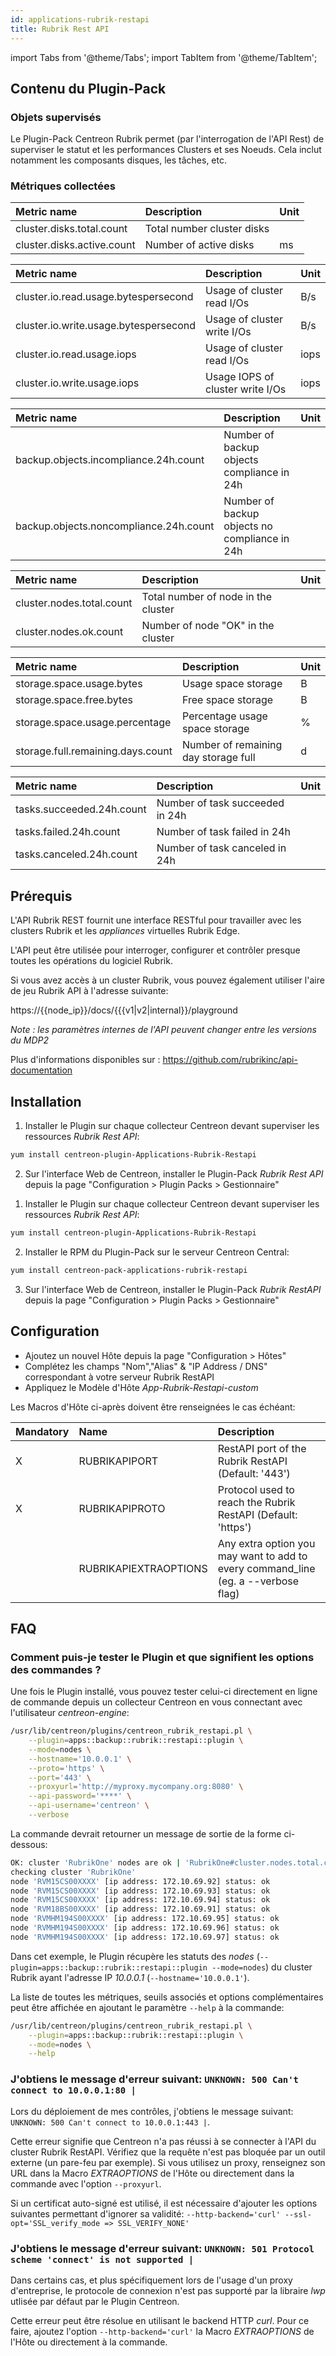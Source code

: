 ```yaml
---
id: applications-rubrik-restapi
title: Rubrik Rest API
---
```

import Tabs from '@theme/Tabs';
import TabItem from '@theme/TabItem';


## Contenu du Plugin-Pack

### Objets supervisés

Le Plugin-Pack Centreon Rubrik permet (par l'interrogation de l'API Rest) de superviser
le statut et les performances Clusters et ses Noeuds. Cela inclut notamment les composants
disques, les tâches, etc.

### Métriques collectées

<Tabs groupId="sync">
<TabItem value="Disk" label="Disk">

| Metric name                | Description                | Unit |
| :------------------------- | :------------------------- | :--- |
| cluster.disks.total.count  | Total number cluster disks |      |
| cluster.disks.active.count | Number of active disks     | ms   |

</TabItem>
<TabItem value="Cluster" label="Cluster">

| Metric name                           | Description                      | Unit |
| :------------------------------------ | :------------------------------- | :--- |
| cluster.io.read.usage.bytespersecond  | Usage of cluster read I/Os       | B/s  |
| cluster.io.write.usage.bytespersecond | Usage of cluster write I/Os      | B/s  |
| cluster.io.read.usage.iops            | Usage of cluster read I/Os       | iops |
| cluster.io.write.usage.iops           | Usage IOPS of cluster write I/Os | iops |

</TabItem>
<TabItem value="Compliance" label="Compliance">

| Metric name                            | Description                                   | Unit |
| :------------------------------------- | :-------------------------------------------- | :--- |
| backup.objects.incompliance.24h.count  | Number of backup objects compliance in 24h    |      |
| backup.objects.noncompliance.24h.count | Number of backup objects no compliance in 24h |      |

</TabItem>
<TabItem value="Node" label="Node">

| Metric name               | Description                         | Unit |
| :------------------------ | :---------------------------------- | :--- |
| cluster.nodes.total.count | Total number of node in the cluster |      |
| cluster.nodes.ok.count    | Number of node "OK" in the cluster  |      |

</TabItem>
<TabItem value="Storage" label="Storage">

| Metric name                       | Description                          | Unit |
| :-------------------------------- | :----------------------------------- | :--- |
| storage.space.usage.bytes         | Usage space storage                  | B    |
| storage.space.free.bytes          | Free space storage                   | B    |
| storage.space.usage.percentage    | Percentage usage space storage       | %    |
| storage.full.remaining.days.count | Number of remaining day storage full | d    |

</TabItem>
<TabItem value="Task" label="Task">

| Metric name               | Description                     | Unit |
| :------------------------ | :------------------------------ | :--- |
| tasks.succeeded.24h.count | Number of task succeeded in 24h |      |
| tasks.failed.24h.count    | Number of task failed in 24h    |      |
| tasks.canceled.24h.count  | Number of task canceled in 24h  |      |

</TabItem>
</Tabs>

## Prérequis

L'API Rubrik REST fournit une interface RESTful pour travailler avec les clusters Rubrik et les _appliances_ virtuelles Rubrik Edge.

L'API peut être utilisée pour interroger, configurer et contrôler presque toutes les opérations du logiciel Rubrik.

Si vous avez accès à un cluster Rubrik, vous pouvez également utiliser l'aire de jeu Rubrik API à l'adresse suivante:

https://{{node_ip}}/docs/{{{v1|v2|internal}}/playground

_Note : les paramètres internes de l'API peuvent changer entre les versions du MDP2_

Plus d'informations disponibles sur : https://github.com/rubrikinc/api-documentation

## Installation

<Tabs groupId="sync">
<TabItem value="Online IMP Licence & IT100 Editions" label="Online IMP Licence & IT100 Editions">

1. Installer le Plugin sur chaque collecteur Centreon devant superviser les ressources _Rubrik Rest API_:

```bash
yum install centreon-plugin-Applications-Rubrik-Restapi
```

2. Sur l'interface Web de Centreon, installer le Plugin-Pack _Rubrik Rest API_
   depuis la page "Configuration > Plugin Packs > Gestionnaire"

</TabItem>
<TabItem value="Offline IMP License" label="Offline IMP License">

1. Installer le Plugin sur chaque collecteur Centreon devant superviser les ressources _Rubrik Rest API_:

```bash
yum install centreon-plugin-Applications-Rubrik-Restapi
```

2. Installer le RPM du Plugin-Pack sur le serveur Centreon Central:

```bash
yum install centreon-pack-applications-rubrik-restapi
```

3. Sur l'interface Web de Centreon, installer le Plugin-Pack _Rubrik RestAPI_
   depuis la page "Configuration > Plugin Packs > Gestionnaire"

</TabItem>
</Tabs>

## Configuration

- Ajoutez un nouvel Hôte depuis la page "Configuration > Hôtes"
- Complétez les champs "Nom","Alias" & "IP Address / DNS" correspondant à votre serveur Rubrik RestAPI
- Appliquez le Modèle d'Hôte _App-Rubrik-Restapi-custom_

Les Macros d'Hôte ci-après doivent être renseignées le cas échéant:

| Mandatory | Name                  | Description                                                                       |
| :-------- | :-------------------- | :-------------------------------------------------------------------------------- |
| X         | RUBRIKAPIPORT         | RestAPI port of the Rubrik RestAPI (Default: '443')                               |
| X         | RUBRIKAPIPROTO        | Protocol used to reach the Rubrik RestAPI (Default: 'https')                      |
|           | RUBRIKAPIEXTRAOPTIONS | Any extra option you may want to add to every command_line (eg. a --verbose flag) |

## FAQ

### Comment puis-je tester le Plugin et que signifient les options des commandes ?

Une fois le Plugin installé, vous pouvez tester celui-ci directement en ligne de commande
depuis un collecteur Centreon en vous connectant avec l'utilisateur _centreon-engine_:

```bash
/usr/lib/centreon/plugins/centreon_rubrik_restapi.pl \
    --plugin=apps::backup::rubrik::restapi::plugin \
    --mode=nodes \
    --hostname='10.0.0.1' \
    --proto='https' \
    --port='443' \
    --proxyurl='http://myproxy.mycompany.org:8080' \
    --api-password='****' \
    --api-username='centreon' \
    --verbose
```

La commande devrait retourner un message de sortie de la forme ci-dessous:

```bash
OK: cluster 'RubrikOne' nodes are ok | 'RubrikOne#cluster.nodes.total.count'=7;;;0; 'RubrikOne#cluster.nodes.ok.count'=7;;;0;7
checking cluster 'RubrikOne'
node 'RVM15CS00XXXX' [ip address: 172.10.69.92] status: ok
node 'RVM15CS00XXXX' [ip address: 172.10.69.93] status: ok
node 'RVM15CS00XXXX' [ip address: 172.10.69.94] status: ok
node 'RVM18BS00XXXX' [ip address: 172.10.69.91] status: ok
node 'RVMHM194S00XXXX' [ip address: 172.10.69.95] status: ok
node 'RVMHM194S00XXXX' [ip address: 172.10.69.96] status: ok
node 'RVMHM194S00XXXX' [ip address: 172.10.69.97] status: ok
```

Dans cet exemple, le Plugin récupère les statuts des _nodes_ (`--plugin=apps::backup::rubrik::restapi::plugin --mode=nodes`)
du cluster Rubrik ayant l'adresse IP _10.0.0.1_ (`--hostname='10.0.0.1'`).

La liste de toutes les métriques, seuils associés et options complémentaires peut être affichée
en ajoutant le paramètre `--help` à la commande:

```bash
/usr/lib/centreon/plugins/centreon_rubrik_restapi.pl \
    --plugin=apps::backup::rubrik::restapi::plugin \
    --mode=nodes \
    --help
```

### J'obtiens le message d'erreur suivant: `UNKNOWN: 500 Can't connect to 10.0.0.1:80 |`

Lors du déploiement de mes contrôles, j'obtiens le message suivant: `UNKNOWN: 500 Can't connect to 10.0.0.1:443 |`.

Cette erreur signifie que Centreon n'a pas réussi à se connecter à l'API du cluster Rubrik RestAPI.
Vérifiez que la requête n'est pas bloquée par un outil externe
(un pare-feu par exemple). Si vous utilisez un proxy, renseignez son URL dans
la Macro _EXTRAOPTIONS_ de l'Hôte ou directement dans la
commande avec l'option `--proxyurl`.

Si un certificat auto-signé est utilisé, il est nécessaire d'ajouter les options suivantes permettant d'ignorer
sa validité:
`--http-backend='curl' --ssl-opt='SSL_verify_mode => SSL_VERIFY_NONE'`

### J'obtiens le message d'erreur suivant: `UNKNOWN: 501 Protocol scheme 'connect' is not supported |`

Dans certains cas, et plus spécifiquement lors de l'usage d'un proxy
d'entreprise, le protocole de connexion n'est pas supporté par la libraire _lwp_
utlisée par défaut par le Plugin Centreon.

Cette erreur peut être résolue en utilisant le backend HTTP _curl_.
Pour ce faire, ajoutez l'option `--http-backend='curl'` la Macro _EXTRAOPTIONS_ de l'Hôte ou directement à la commande.
